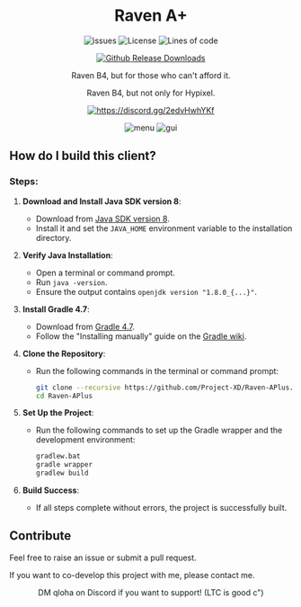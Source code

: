 <div align="center">
  
# Raven A+
<p align="center">
    <img src="https://img.shields.io/github/issues/Project-XD/Raven-APlus?style=flat" alt="issues">
    <img src="https://img.shields.io/badge/license-GPLV3-green" alt="License">
    <img src="https://tokei.rs/b1/github/Project-XD/Raven-APlus?category=code&style=flat" alt="Lines of code">
</p>

[![Github Release Downloads](https://img.shields.io/github/downloads/Raven-APlus/RavenAPlus/total?label=Github%20Release%20Downloads&style=flat-square)](https://github.com/xia-mc/Raven-bS/releases)
<!--
[![CurseForge Downloads](http://cf.way2muchnoise.eu/997222.svg?badge_style=flat)](https://www.curseforge.com/minecraft/mc-mods/cheatdetector)
[![Modrinth Downloads](https://img.shields.io/modrinth/dt/QNVaUzHT?label=Modrinth%20Downloads&logo=Modrinth%20Downloads&style=flat-square)](https://modrinth.com/mod/cheatdetector)
-->

Raven B4, but for those who can't afford it.

Raven B4, but not only for Hypixel.

<a href="https://discord.gg/2edvHwhYKf"><img src="https://invidget.switchblade.xyz/2edvHwhYKf" alt="https://discord.gg/2edvHwhYKf"/></a><br>

![menu](https://github.com/user-attachments/assets/1c928337-525b-4a89-ab6f-811b9836fdab)
![gui](https://cdn.discordapp.com/attachments/1286781817138970624/1416488607283417129/2025-09-13_11.19.47.png?ex=68c858d1&is=68c70751&hm=acda1a2a3da5a6e9c0c4f2c5c2485c664ed7dd22ad7959aaebc41d75c8be8d86&)
</div>

## How do I build this client?

### Steps:

1. **Download and Install Java SDK version 8**:
   - Download from [Java SDK version 8](https://adoptium.net/en-GB/temurin/releases/?version=8).
   - Install it and set the `JAVA_HOME` environment variable to the installation directory.

2. **Verify Java Installation**:
   - Open a terminal or command prompt.
   - Run `java -version`.
   - Ensure the output contains `openjdk version "1.8.0_{...}"`.

3. **Install Gradle 4.7**:
   - Download from [Gradle 4.7](https://gradle.org/next-steps/?version=4.7&format=bin).
   - Follow the "Installing manually" guide on the [Gradle wiki](https://gradle.org/install).

4. **Clone the Repository**:
   - Run the following commands in the terminal or command prompt:
     ```bash
     git clone --recursive https://github.com/Project-XD/Raven-APlus.git
     cd Raven-APlus
     ```

5. **Set Up the Project**:
   - Run the following commands to set up the Gradle wrapper and the development environment:
     ```bash
     gradlew.bat
     gradle wrapper
     gradlew build
     ```

6. **Build Success**:
   - If all steps complete without errors, the project is successfully built.


## Contribute
Feel free to raise an issue or submit a pull request.

If you want to co-develop this project with me, please contact me.

<div align="center">

DM qloha on Discord if you want to support! (LTC is good c")

</div>
